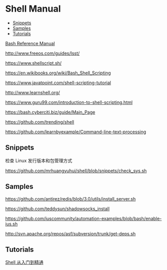 <!-- omit in toc -->
# Shell Manual

- [Snippets](#snippets)
- [Samples](#samples)
- [Tutorials](#tutorials)

[Bash Reference Manual](https://www.gnu.org/software/bash/manual/bash.html)

http://www.freeos.com/guides/lsst/

https://www.shellscript.sh/

https://en.wikibooks.org/wiki/Bash_Shell_Scripting

https://www.javatpoint.com/shell-scripting-tutorial

http://www.learnshell.org/

https://www.guru99.com/introduction-to-shell-scripting.html

https://bash.cyberciti.biz/guide/Main_Page

https://github.com/trending/shell

https://github.com/learnbyexample/Command-line-text-processing

## Snippets

检查 Linux 发行版本和包管理方式

https://github.com/mrhuangyuhui/shell/blob/snippets/check_sys.sh

## Samples

<https://github.com/antirez/redis/blob/3.0/utils/install_server.sh>

https://github.com/teddysun/shadowsocks_install

https://github.com/iuscommunity/automation-examples/blob/bash/enable-ius.sh

http://svn.apache.org/repos/asf/subversion/trunk/get-deps.sh

## Tutorials

[Shell 从入门到精通](/tutorials/shell/Shell%20%E4%BB%8E%E5%85%A5%E9%97%A8%E5%88%B0%E7%B2%BE%E9%80%9A/README.md)
